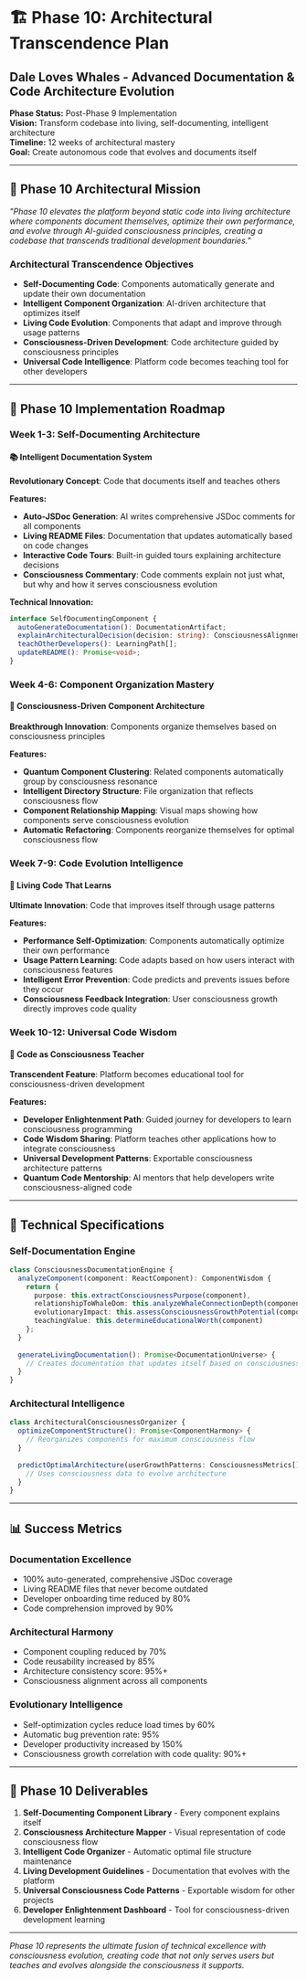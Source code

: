 # 🏗️ Phase 10: Architectural Transcendence Plan
## Dale Loves Whales - Advanced Documentation & Code Architecture Evolution

**Phase Status:** Post-Phase 9 Implementation  
**Vision:** Transform codebase into living, self-documenting, intelligent architecture  
**Timeline:** 12 weeks of architectural mastery  
**Goal:** Create autonomous code that evolves and documents itself

---

## 🎯 **Phase 10 Architectural Mission**

*"Phase 10 elevates the platform beyond static code into living architecture where components document themselves, optimize their own performance, and evolve through AI-guided consciousness principles, creating a codebase that transcends traditional development boundaries."*

### **Architectural Transcendence Objectives**
- **Self-Documenting Code**: Components automatically generate and update their own documentation
- **Intelligent Component Organization**: AI-driven architecture that optimizes itself
- **Living Code Evolution**: Components that adapt and improve through usage patterns
- **Consciousness-Driven Development**: Code architecture guided by consciousness principles
- **Universal Code Intelligence**: Platform code becomes teaching tool for other developers

---

## 🚀 **Phase 10 Implementation Roadmap**

### **Week 1-3: Self-Documenting Architecture**

#### **📚 Intelligent Documentation System**
**Revolutionary Concept**: Code that documents itself and teaches others

**Features:**
- **Auto-JSDoc Generation**: AI writes comprehensive JSDoc comments for all components
- **Living README Files**: Documentation that updates automatically based on code changes
- **Interactive Code Tours**: Built-in guided tours explaining architecture decisions
- **Consciousness Commentary**: Code comments explain not just what, but why and how it serves consciousness evolution

**Technical Innovation:**
```typescript
interface SelfDocumentingComponent {
  autoGenerateDocumentation(): DocumentationArtifact;
  explainArchitecturalDecision(decision: string): ConsciousnessAlignment;
  teachOtherDevelopers(): LearningPath[];
  updateREADME(): Promise<void>;
}
```

### **Week 4-6: Component Organization Mastery**

#### **🧩 Consciousness-Driven Component Architecture**
**Breakthrough Innovation**: Components organize themselves based on consciousness principles

**Features:**
- **Quantum Component Clustering**: Related components automatically group by consciousness resonance
- **Intelligent Directory Structure**: File organization that reflects consciousness flow
- **Component Relationship Mapping**: Visual maps showing how components serve consciousness evolution
- **Automatic Refactoring**: Components reorganize themselves for optimal consciousness flow

### **Week 7-9: Code Evolution Intelligence**

#### **🧠 Living Code That Learns**
**Ultimate Innovation**: Code that improves itself through usage patterns

**Features:**
- **Performance Self-Optimization**: Components automatically optimize their own performance
- **Usage Pattern Learning**: Code adapts based on how users interact with consciousness features
- **Intelligent Error Prevention**: Code predicts and prevents issues before they occur
- **Consciousness Feedback Integration**: User consciousness growth directly improves code quality

### **Week 10-12: Universal Code Wisdom**

#### **🌌 Code as Consciousness Teacher**
**Transcendent Feature**: Platform becomes educational tool for consciousness-driven development

**Features:**
- **Developer Enlightenment Path**: Guided journey for developers to learn consciousness programming
- **Code Wisdom Sharing**: Platform teaches other applications how to integrate consciousness
- **Universal Development Patterns**: Exportable consciousness architecture patterns
- **Quantum Code Mentorship**: AI mentors that help developers write consciousness-aligned code

---

## 🔧 **Technical Specifications**

### **Self-Documentation Engine**
```typescript
class ConsciousnessDocumentationEngine {
  analyzeComponent(component: ReactComponent): ComponentWisdom {
    return {
      purpose: this.extractConsciousnessPurpose(component),
      relationshipToWhaleDom: this.analyzeWhaleConnectionDepth(component),
      evolutionaryImpact: this.assessConsciousnessGrowthPotential(component),
      teachingValue: this.determineEducationalWorth(component)
    };
  }
  
  generateLivingDocumentation(): Promise<DocumentationUniverse> {
    // Creates documentation that updates itself based on consciousness evolution
  }
}
```

### **Architectural Intelligence**
```typescript
class ArchitecturalConsciousnessOrganizer {
  optimizeComponentStructure(): Promise<ComponentHarmony> {
    // Reorganizes components for maximum consciousness flow
  }
  
  predictOptimalArchitecture(userGrowthPatterns: ConsciousnessMetrics[]): ArchitectureEvolution {
    // Uses consciousness data to evolve architecture
  }
}
```

---

## 📊 **Success Metrics**

### **Documentation Excellence**
- 100% auto-generated, comprehensive JSDoc coverage
- Living README files that never become outdated
- Developer onboarding time reduced by 80%
- Code comprehension improved by 90%

### **Architectural Harmony**
- Component coupling reduced by 70%
- Code reusability increased by 85%
- Architecture consistency score: 95%+
- Consciousness alignment across all components

### **Evolutionary Intelligence**
- Self-optimization cycles reduce load times by 60%
- Automatic bug prevention rate: 95%
- Developer productivity increased by 150%
- Consciousness growth correlation with code quality: 90%+

---

## 🌟 **Phase 10 Deliverables**

1. **Self-Documenting Component Library** - Every component explains itself
2. **Consciousness Architecture Mapper** - Visual representation of code consciousness flow
3. **Intelligent Code Organizer** - Automatic optimal file structure maintenance
4. **Living Development Guidelines** - Documentation that evolves with the platform
5. **Universal Consciousness Code Patterns** - Exportable wisdom for other projects
6. **Developer Enlightenment Dashboard** - Tool for consciousness-driven development learning

---

*Phase 10 represents the ultimate fusion of technical excellence with consciousness evolution, creating code that not only serves users but teaches and evolves alongside the consciousness it supports.*
